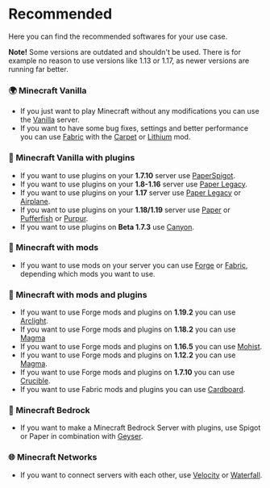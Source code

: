 # Recommended
Here you can find the recommended softwares for your use case.

**Note!** Some versions are outdated and shouldn't be used. There is for example no reason to use versions like 1.13 or 1.17, as newer versions are running far better.

### 🌍 Minecraft Vanilla
  - If you just want to play Minecraft without any modifications you can use the [Vanilla](https://github.com/UeberallGebannt/server-softwares/blob/master/SERVERS.md#-vanilla-minecraft) server. 
  - If you want to have some bug fixes, settings and better performance you can use [Fabric](https://github.com/UeberallGebannt/server-softwares/blob/master/SERVERS.md#-fabric) with the [Carpet](https://www.curseforge.com/minecraft/mc-mods/carpet) or [Lithium](https://www.curseforge.com/minecraft/mc-mods/lithium) mod.
  
### 🚰 Minecraft Vanilla with plugins
  - If you want to use plugins on your **1.7.10** server use [PaperSpigot](https://github.com/UeberallGebannt/server-softwares/blob/master/SERVERS.md#-paperspigot).
  - If you want to use plugins on your **1.8-1.16** server use [Paper Legacy](https://github.com/UeberallGebannt/server-softwares/blob/master/SERVERS.md#-paper).
  - If you want to use plugins on your **1.17** server use [Paper Legacy](https://github.com/UeberallGebannt/server-softwares/blob/master/SERVERS.md#-paper) or [Airplane](https://github.com/UeberallGebannt/server-softwares/blob/master/SERVERS.md#-airplane).
  - If you want to use plugins on your **1.18/1.19** server use [Paper](https://github.com/UeberallGebannt/server-softwares/blob/master/SERVERS.md#-paper) or [Pufferfish](https://github.com/UeberallGebannt/server-softwares/blob/master/SERVERS.md#-pufferfish) or [Purpur](https://github.com/UeberallGebannt/server-softwares/blob/master/SERVERS.md#-purpur).
  - If you want to use plugins on **Beta 1.7.3** use [Canyon](https://github.com/UeberallGebannt/server-softwares/blob/master/SERVERS.md#-canyon).
  
### 🔨 Minecraft with mods
  - If you want to use mods on your server you can use [Forge](https://github.com/UeberallGebannt/server-softwares/blob/master/SERVERS.md#-forge) or [Fabric](https://github.com/UeberallGebannt/server-softwares/blob/master/SERVERS.md#-fabric), depending which mods you want to use.  
  
### 🔶 Minecraft with mods and plugins
  - If you want to use Forge mods and plugins on **1.19.2** you can use [Arclight](https://github.com/UeberallGebannt/server-softwares/blob/master/SERVERS.md#-arclight).
  - If you want to use Forge mods and plugins on **1.18.2** you can use [Magma](https://github.com/UeberallGebannt/server-softwares/blob/master/SERVERS.md#-magma)
  - If you want to use Forge mods and plugins on **1.16.5** you can use [Mohist](https://github.com/UeberallGebannt/server-softwares/blob/master/SERVERS.md#-mohist).
  - If you want to use Forge mods and plugins on **1.12.2** you can use [Magma](https://github.com/UeberallGebannt/server-softwares/blob/master/SERVERS.md#-magma).
  - If you want to use Forge mods and plugins on **1.7.10** you can use [Crucible](https://github.com/UeberallGebannt/server-softwares/blob/master/SERVERS.md#-crucible).
  - If you want to use Fabric mods and plugins you can use [Cardboard](https://github.com/UeberallGebannt/server-softwares/blob/master/SERVERS.md#-cardboard-bukkit-for-fabric).

### 📙 Minecraft Bedrock
  - If you want to make a Minecraft Bedrock Server with plugins, use Spigot or Paper in combination with [Geyser](https://github.com/UeberallGebannt/server-softwares/blob/master/OTHERS.md#-geysermc).


### 🌐 Minecraft Networks
  - If you want to connect servers with each other, use [Velocity](https://github.com/UeberallGebannt/server-softwares/blob/master/PROXIES.md#-velocity) or [Waterfall](https://github.com/UeberallGebannt/server-softwares/blob/master/PROXIES.md#-waterfall).
